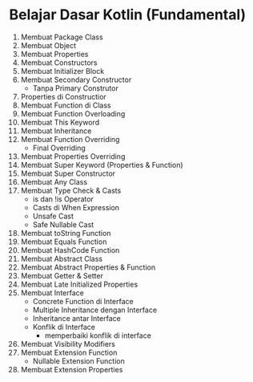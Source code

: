 # Belajar Dasar Kotlin (Fundamental)
1. Membuat Package Class
2. Membuat Object
3. Membuat Properties
4. Membuat Constructors
5. Membuat Initializer Block
6. Membuat Secondary Constructor
   - Tanpa Primary Construtor
7. Properties di Constructior
8. Membuat Function di Class
9. Membuat Function Overloading
10. Membuat This Keyword
11. Membuat Inheritance
12. Membuat Function Overriding
    - Final Overriding
13. Membuat Properties Overriding
14. Membuat Super Keyword (Properties & Function)
15. Membuat Super Constructor
16. Membuat Any Class
17. Membuat Type Check & Casts
    - is dan !is Operator
    - Casts di When Expression
    - Unsafe Cast
    - Safe Nullable Cast
18. Membuat toString Function
19. Membuat Equals Function
20. Membuat HashCode Function
21. Membuat Abstract Class
22. Membuat Abstract Properties & Function
23. Membuat Getter & Setter
24. Membuat Late Initialized Properties
25. Membuat Interface
    - Concrete Function di Interface
    - Multiple Inheritance dengan Interface
    - Inheritance antar Interface
    - Konflik di Interface
        - memperbaiki konflik di interface
26. Membuat Visibility Modifiers
27. Membuat Extension Function
    - Nullable Extension Function
28. Membuat Extension Properties